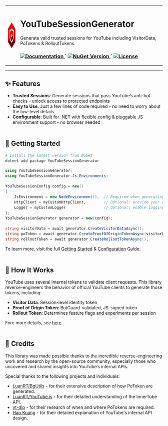 <table align="center">
  <tr>
    <td>
      <img align="middle" src="icon.png" alt="Logo" width="80" height="80">
    </td>
    <td>
      <h1>YouTubeSessionGenerator</h1>
      <p>Generate valid trusted sessions for YouTube including VisitorData, PoTokens & RolloutTokens.</p>
      <h3>
        <a href="https://icysnex.github.io/YouTubeSessionGenerator/license.html">
          <img alt="Documentation" src="https://img.shields.io/badge/Documentation-c44f4f?style=for-the-badge">
        </a>
        <span> ˙ </span>
        <a href="https://www.nuget.org/packages/YouTubeSessionGenerator">
          <img alt="NuGet Version" src="https://img.shields.io/nuget/v/YouTubeMusicAPI?style=for-the-badge&color=c44f4f">
        </a>
        <span> ˙ </span>
        <a href="https://icysnex.github.io/YouTubeSessionGenerator/license.html">
          <img alt="License" src="https://img.shields.io/github/license/IcySnex/YouTubeSessionGenerator?style=for-the-badge&color=c44f4f">
        </a>
      </h3>
    </td>
  </tr>
</table>

---

## ✨ Features
- **Trusted Sessions**: Generate sessions that pass YouTube’s anti-bot checks - unlock access to protected endpoints
- **Easy to Use**: Just a few lines of code required - no need to worry about the low-level details
- **Configurable**: Built for .NET with flexible config & pluggable JS environment support - no browser needed
<br><br>

## 🚀 Getting Started
```bash
# Install the latest version from NuGet
dotnet add package YouTubeSessionGenerator
```

```cs
using YouTubeSessionGenerator;
using YouTubeSessionGenerator.Js.Environments;

YouTubeSessionConfig config = new()
{
    JsEnvironment = new NodeEnvironment(),  // Required when generating Proof of Origin Tokens
    HttpClient = myCustomHttpClient,        // Optional: provide your own HttpClient
    Logger = myCustomLogger                 // Optional: enable logging
};
YouTubeSessionGenerator generator = new(config);

string visitorData = await generator.CreateVisitorDataAsync();
string poToken = await generator.CreateProofOfOriginTokenAsync(visitorData);
string rolloutToken = await generator.CreateRolloutTokenAsync();
```
To learn more, visit the full [Getting Started](https://icysnex.github.io/YouTubeSessionGenerator/guide/getting-started.html) & [Configuration](https://icysnex.github.io/YouTubeSessionGenerator/guide/configuration.html) Guide.
<br><br>

## 🧠 How It Works
YouTube uses several internal tokens to validate client requests. This library reverse-engineers the behavior of official YouTube clients to generate those tokens, including:
- **Visitor Data**: Session-level identity token
- **Proof of Origin Token**: BotGuard-validated, JS-signed token
- **Rollout Token**: Determines feature flags and experiments per session

Fore more details, see [here](https://icysnex.github.io/YouTubeSessionGenerator/guide/).
<br><br>

## 🙏 Credits
This library was made possible thanks to the incredible reverse-engineering work and research by the open-source community, especially those who uncovered and shared insights into YouTube’s internal APIs.

Special thanks to the following projects and individuals:
- [LuanRT/BgUtils](https://github.com/LuanRT/BgUtils) - for their extensive description of how PoToken are generated.
- [LuanRT/YouTube.js](https://github.com/LuanRT/YouTube.js) - for their detailed understanding of the InnerTube API.
- [yt-dlp](https://github.com/yt-dlp/yt-dlp/wiki/PO-Token-Guide) - for their research of when and where PoTokens are required.
- [Hao Kuang](https://kuangbyte.medium.com/peeking-behind-the-curtain-decoding-youtubes-api-design-through-network-traffic-e3a68463df05) - for their detailed explanation of YouTube's internal API design.
